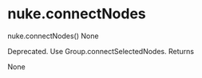 # nuke.connectNodes
nuke.connectNodes()  None

Deprecated. Use Group.connectSelectedNodes.
Returns

None